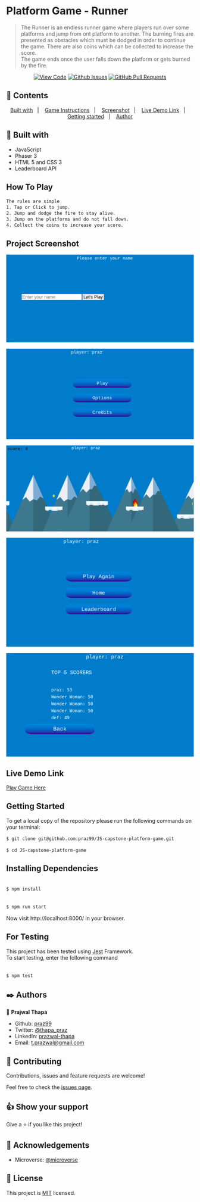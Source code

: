 # Platform Game - Runner

>The Runner is an endless runner game where players run over some platforms and jump from ont platform to another.
>The burning fires are presented as obstacles which must be dodged in order to continue the game.
>There are also coins which can be collected to increase the score.  
>The game ends once the user falls down the platform or gets burned by the fire.

<div align="center">

[![View Code](https://img.shields.io/badge/View%20-Code-green)](https://github.com/praz99/JS-capstone-platform-game)
[![Github Issues](https://img.shields.io/badge/GitHub-Issues-orange)](https://github.com/praz99/JS-capstone-platform-game/issues)
[![GitHub Pull Requests](https://img.shields.io/badge/GitHub-Pull%20Requests-blue)](https://github.com/praz99/JS-capstone-platform-game/pulls)

</div>

## 📝 Contents

<p align="center">
<a href="#with">Built with</a>&nbsp;&nbsp;&nbsp;|&nbsp;&nbsp;&nbsp;
<a href="#play">Game Instructions</a>&nbsp;&nbsp;&nbsp;|&nbsp;&nbsp;&nbsp;
<a href="#sc">Screenshot</a>&nbsp;&nbsp;&nbsp;|&nbsp;&nbsp;&nbsp;
<a href="#ll">Live Demo Link</a>&nbsp;&nbsp;&nbsp;|&nbsp;&nbsp;&nbsp;
<a href="#gs">Getting started</a>&nbsp;&nbsp;&nbsp;|&nbsp;&nbsp;&nbsp;
<a href="#author">Author</a>
</p>

## 🔧 Built with<a name = "with"></a>

- JavaScript
- Phaser 3
- HTML 5 and CSS 3
- Leaderboard API

## How To Play<a name = "play"></a>

```
The rules are simple
1. Tap or Click to jump.
2. Jump and dodge the fire to stay alive.
3. Jump on the platforms and do not fall down.
4. Collect the coins to increase your score.

```


## Project Screenshot <a name = "sc"></a>

![Login](assets/img/login.png)

![Options](assets/img/options.png)

![Game](assets/img/game.png)

![GameOver](assets/img/gameOver.png)

![Leaderboard](assets/img/leaderboard.png)


## Live Demo Link <a name = "ll"></a>

[Play Game Here](https://runner-game-praz.netlify.app/)


## Getting Started <a name = "gs"></a>

To get a local copy of the repository please run the following commands on your terminal:

~~~bash
$ git clone git@github.com:praz99/JS-capstone-platform-game.git

~~~

```
$ cd JS-capstone-platform-game
```

## Installing Dependencies

~~~bash

$ npm install

~~~

~~~bash

$ npm run start

~~~

Now visit http://localhost:8000/ in your browser.

## For Testing
This project has been tested using [Jest](https://jestjs.io/en/) Framework.  
To start testing, enter the following command

~~~bash

$ npm test

~~~

## ✒️  Authors <a name = "author"></a>


👤 **Prajwal Thapa**

- Github: [praz99](https://github.com/praz99)
- Twitter: [@thapa_praz](https://twitter.com/thapa_praz)
- LinkedIn: [prazwal-thapa](https://linkedin.com/in/prazwal-thapa)
- Email: t.prazwal@gmail.com

## 🤝 Contributing

Contributions, issues and feature requests are welcome!

Feel free to check the [issues page](https://github.com/praz99/JS-capstone-platform-game/issues).


## 👍 Show your support

Give a ⭐️ if you like this project!

## :clap: Acknowledgements

- Microverse: [@microverse](https://www.microverse.org/)

## 📝 License

This project is [MIT](./LICENSE) licensed.